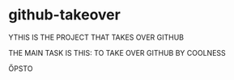 # github-takeover
YTHIS IS THE PROJECT THAT TAKES OVER GITHUB

THE MAIN TASK IS THIS: TO TAKE OVER GITHUB BY COOLNESS

 ŐPSTO
